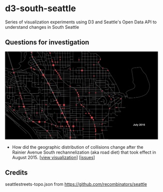# d3-south-seattle
Series of visualization experiments using D3 and Seattle's Open Data API to understand changes in South Seattle

## Questions for investigation
![Southeast Seattle Collisions over time](/screenshots/seattle-columbiacity-collision-d3.png)
- How did the geographic distribution of collisions change after the Rainier Avenue South rechannelization (aka road diet) that took effect in August 2015. [[view visualization](http://sudo-studio.github.io/d3-south-seattle/seattle-columbiacity-collision-d3.html)]  [[issues](/sudo-studio/d3-south-seattle/issues?q=is%3Aopen+is%3Aissue+project%3Asudo-studio%2Fd3-south-seattle%2F1)]

## Credits
seattlestreets-topo.json from https://github.com/recombinators/seattle
